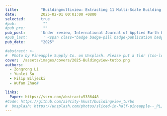 ```yaml
---
title:          "Buildingmultiview: Extracting 11 Multi-Scale Building Characteristics from Satellite and Street View Imagery with Large Language Models"
date:           2025-02-01 00:01:00 +0800
selected:       true
#pub:            ""
#pub_pre:        ""
pub_post:       'Under review, International Journal of Applied Earth Observation and Geoinformation(JAG)'
#pub_last:       ' <span class="badge badge-pill badge-publication badge-success">Spotlight</span>'
pub_date:       "2025"

#abstract: >-
#  Photo by Pineapple Supply Co. on Unsplash. Please put a tldr (too-long-didnt-read, 1~2 sentences) of your publication here. It is not recommended to put the actual abstract here because it is usually too long to fit in. $\LaTeX$ is supported. $a=b+c$.
cover:  /assets/images/covers/2025-Buldingview-tutbo.png
authors:
  - Zongrong Li
  - Yunlei Su
  - Filip Biljecki
  - Wufan Zhao#

links:
  Paper: https://ssrn.com/abstract=5336448
#Code: https://github.com/ai4city-hkust/buildingview_turbo
#  Unsplash: https://unsplash.com/photos/sliced-in-half-pineapple--_PLJZmHZzk
---
```

